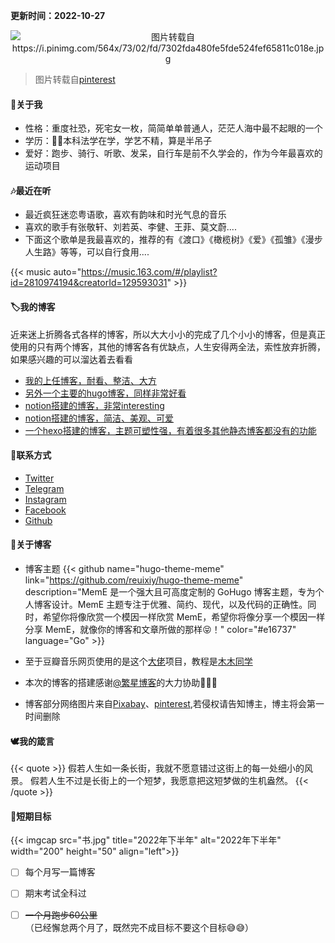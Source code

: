 

**更新时间：2022-10-27**

<div align=center>  <!-- 可选的项：right，left，center -->
    <img src="海绵宝宝.jpg" width="" height="" alt="图片转载自https://i.pinimg.com/564x/73/02/fd/7302fda480fe5fde524fef65811c018e.jpg">  <!-- src处填写路径（本地或网络） width 和 height 就是控制图片的大小的-->
</div>

> 图片转载自[pinterest](https://i.pinimg.com/564x/73/02/fd/7302fda480fe5fde524fef65811c018e.jpg)


#### 🙈关于我

- 性格：重度社恐，死宅女一枚，简简单单普通人，茫茫人海中最不起眼的一个
- 学历：👩‍💼本科法学在学，学艺不精，算是半吊子
- 爱好：跑步、骑行、听歌、发呆，自行车是前不久学会的，作为今年最喜欢的运动项目


#### 🎶最近在听
- 最近疯狂迷恋粤语歌，喜欢有韵味和时光气息的音乐
- 喜欢的歌手有张敬轩、刘若英、李健、王菲、莫文蔚....
- 下面这个歌单是我最喜欢的，推荐的有《渡口》《橄榄树》《爱》《孤雏》《漫步人生路》等等，可以自行食用....

{{< music auto="https://music.163.com/#/playlist?id=2810974194&creatorId=129593031" >}}


#### 🏷️我的博客
近来迷上折腾各式各样的博客，所以大大小小的完成了几个小小的博客，但是真正使用的只有两个博客，其他的博客各有优缺点，人生安得两全法，索性放弃折腾，如果感兴趣的可以溜达着去看看

- [我的上任博客，耐看、整洁、大方](https://shyun.wangyunzi.com/)
- [另外一个主要的hugo博客，同样非常好看](https://yunya.wangyunzi.com/)
- [notion搭建的博客，非常interesting](https://notion.wangyunzi.com/)
- [notion搭建的博客，简洁、美观、可爱](https://yazi.wangyunzi.com)
- [一个hexo搭建的博客，主题可塑性强，有着很多其他静态博客都没有的功能](https://yunzi.wangyunzi.com)

#### 🐸联系方式
- [Twitter](https://twitter.com/YunziWang)
- [Telegram](https://t.me/YunziWa)
- [Instagram](https://www.instagram.com/YunziWang3/)
- [Facebook](https://www.facebook.com/YunziWang4)
- [Github](https://github.com/wangyunzi)

#### 🎉关于博客
<!-- - [Sulv's Blog](https://www.sulvblog.cn/)这个大佬的博客里面有搭建这个博客的教程 -->
<!-- - [ Frytea](https://www.frytea.com/)我用的主题是这个大佬改造过papermood主题 -->
- 博客主题
{{< github name="hugo-theme-meme" link="https://github.com/reuixiy/hugo-theme-meme" description="MemE 是一个强大且可高度定制的 GoHugo 博客主题，专为个人博客设计。MemE 主题专注于优雅、简约、现代，以及代码的正确性。同时，希望你将像欣赏一个模因一样欣赏 MemE，希望你将像分享一个模因一样分享 MemE，就像你的博客和文章所做的那样😝！" color="#e16737" language="Go" >}}

- 至于豆瓣音乐网页使用的是这个[大佬](https://github.com/lizheming/doumark-action)项目，教程是[木木同学](https://immmmm.com/)
- 本次的博客的搭建感谢[@繁星博客](https://blog.emoao.com/)的大力协助🎉🎉🎉

- 博客部分网络图片来自[Pixabay](https://pixabay.com/zh/)、[pinterest](https://www.pinterest.com/),若侵权请告知博主，博主将会第一时间删除

#### 🕊️我的箴言

{{< quote >}}
假若人生如一条长街，我就不愿意错过这街上的每一处细小的风景。 假若人生不过是长街上的一个短梦，我愿意把这短梦做的生机盎然。
{{< /quote >}}



#### 👻短期目标
{{< imgcap src="书.jpg" title="2022年下半年" alt="2022年下半年" width="200" height="50" align="left">}}

- [ ] 每个月写一篇博客
- [ ] 期末考试全科过
- [ ] ~~一个月跑步60公里~~（已经懈怠两个月了，既然完不成目标不要这个目标😅😅）







